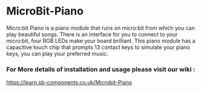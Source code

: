 # MicroBit-Piano

Micro:bit Piano is a piano module that runs on micro:bit from which you can play beautiful songs. There is an interface for you to connect to your micro:bit, four RGB LEDs make your board brilliant. This piano module has a capacitive touch chip that prompts 13 contact keys to simulate your piano keys, you can play your preferred music.

### For More details of installation and usage please visit our wiki :

https://learn.sb-components.co.uk/Microbit-Piano
